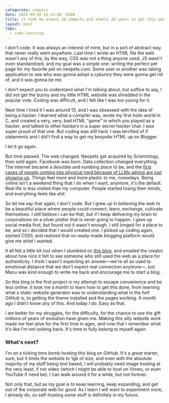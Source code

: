 ```yaml
---
categories: compsci
date: 2025-09-02 15:33:00 -0300
title: it took me almost 20 commits and almost 20 years to get this website up
layout: post
tags:
  - code-learning
---
```

I don't code. It was always an interest of mine, but in a sort of abstract way that never really went anywhere. Last time I wrote an HTML file the web wasn't any of this, by the way; CSS was not a thing anyone used, JS wasn't even standardized, and my goal was a simple one: writing the perfect pet page for my favorite pet on neopets.com. Some user or another was taking application to see who was gonna adopt a *cybunny* they were gonna get rid of, and it was gonna be me.

I don't expect you to understand what I'm talking about, but suffice to say, I did *not* get the bunny and my little HTML website was shredded in the popular vote. Coding was difficult, and I felt like I was too young for it.

Next time I tried it I was around 13, and I was obsessed with the idea of being a hacker. I learned what a compiler was, wrote my first *hello world* in C, and created a very, very, bad HTML "game" in which you played as a *hacker*, and talked to other *hackers* in a super secret *hacker* chat. I was super proud of that one. But coding was still hard. I was terrified of if statements and I did't find a way to get my bespoke HTML up on Blogger.

I let it go again.

But time passed. The web changed. Neopets got acquired by Scientology, then sold again. Facebook was born. Data collection changed everything. The internet became a desolate and numbing place to be, and the [first cases of people coming into physical hard because of LLMs advice are just showing up](https://www.acpjournals.org/doi/10.7326/aimcc.2024.1260?ref=404media.co). Things feel more and more plastic to me, nowadays. Being online isn't a weekend thing that I do when I want, anymore, it's the default. Real life is less visited than my computer. People started losing their minds, and everything feels like *shit*.

So let me say that again, I don't code. But I grew up in believing the web to be a beautiful place where people could connect, learn, exchange, cultivate themselves. I still believe i can be that, but if I keep delivering my brain to corporations on a silver platter that is never going to happen. I gave up social media first, but found out it wasn't enough. I still longed for a place to be, and so I decided that I would created one. I picked up coding again, started CS50, and realized that no ready-made blogging platform would give me what I wanted.

It all felt a little bit lost when I stumbled on [this blog](https://manuelmoreale.com), and emailed the creator about how nice it felt to see someone who still used the web as a place for authenticity. I think I wasn't expecting an answer—we're all so used to emotional distance that we don't expect real connection anymore—, but Manu was kind enough to write me back and encourage me to start a blog.

So this blog is the first project in my attempt to escape convenience and be less online. It took me a month to learn how to get this done, from learning what a static website generator was to understanding what in the *hell* GitHub is, to getting the theme installed and the pages working. A month ago I didn't know any of this. And today I do. Easy as that.

I am better for my struggles, for the difficulty, for the chance to use the gift millions of years of evolution have given me. Making this silly website work made me feel alive for the first time in ages, and now that I remember what it's like I'm not looking back. It's time to fully belong to myself again.

### What's next?

I'm on a ticking time bomb hosting this blog on GitHub. It's a *great* starter, sure, but it limits the website to 1gb of size, and even with the absolute majority of my stuff being text based, I will probably need image hosting at the very least, if not video (which I might be able to host on Vimeo, or even YouTube if need be). I can walk around it for a while, but not forever.

Not only that, but as my goal is to keep learning, keep expanding, and get out of the corporate web for good. As I learn I will want to experiment more, I already do, so self-hosting some stuff is definitely in my future.